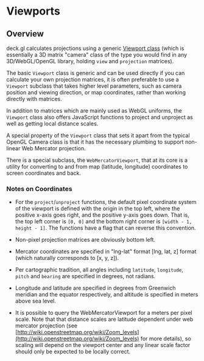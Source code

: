 # Viewports

## Overview

deck.gl calculates projections using a generic [Viewport class](/docs/api-reference/viewport.md)
(which is essentially a 3D matrix "camera" class of the type you would find in any 3D/WebGL/OpenGL
library, holding `view` and `projection` matrices).

The basic `Viewport` class is generic and can be used directly
if you can calculate your own projection matrices, it is often preferable to
use a `Viewport` subclass that takes higher level parameters, such as
camera position and viewing direction, or map coordinates, rather than
working directly with matrices.

In addition to matrices which are mainly used as WebGL uniforms, the `Viewport`
class also offers JavaScript functions to project and unproject as well as
getting local distance scales.

A special property of the `Viewport` class that sets it apart from the typical
OpenGL Camera class is that it has the necessary plumbing to support non-linear
Web Mercator projection.

There is a special subclass, the `WebMercatorViewport`, that at its core
is a utility for converting to and from map
(latitude, longitude) coordinates to screen coordinates and back.

### Notes on Coordinates

* For the `project`/`unproject` functions, the default pixel coordinate system of
  the viewport is defined with the origin in the top left, where the positive
  x-axis goes right, and the positive y-axis goes down. That is, the
  top left corner is `[0, 0]` and the bottom right corner is `[width - 1, height - 1]`.
  The functions have a flag that can reverse this convention.

* Non-pixel projection matrices are obviously bottom left.

* Mercator coordinates are specified in "lng-lat" format [lng, lat, z] format
  (which naturally corresponds to [x, y, z]).

* Per cartographic tradition, all angles including `latitude`, `longitude`,
  `pitch` and `bearing` are specified in degrees, not radians.

* Longitude and latitude are specified in degrees from Greenwich meridian and
  the equator respectively, and altitude is specified in meters above sea level.

* It is possible to query the WebMercatorViewport for a meters per pixel scale.
  Note that that distance scales are latitude dependent under
  web mercator projection (see [http://wiki.openstreetmap.org/wiki/Zoom_levels](http://wiki.openstreetmap.org/wiki/Zoom_levels) for more details),
  so scaling will depend on the viewport center and any linear scale factor
  should only be expected to be locally correct.
